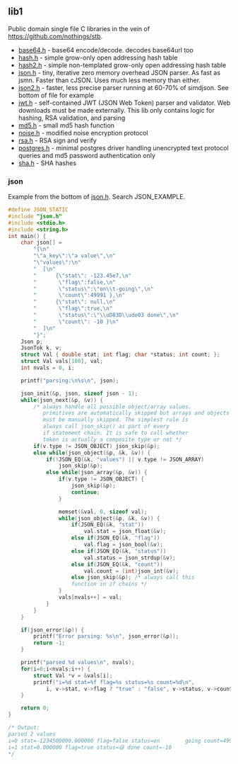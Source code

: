 ## lib1
Public domain single file C libraries in the vein of https://github.com/nothings/stb.

- [base64.h](base64.h) - base64 encode/decode. decodes base64url too
- [hash.h](hash.h) - simple grow-only open addressing hash table
- [hash2.h](hash2.h) - simple non-templated grow-only open addressing hash table
- [json.h](json.h) - tiny, iterative zero memory overhead JSON parser.
As fast as jsmn. Faster than cJSON. Uses much less memory than either.
- [json2.h](json2.h) - faster, less precise parser running at 60-70% of simdjson.
See bottom of file for example
- [jwt.h](jwt.h) - self-contained JWT (JSON Web Token) parser and validator. Web downloads
  must be made externally. This lib only contains logic for hashing, RSA validation, and parsing
- [md5.h](md5.h) - small md5 hash function
- [noise.h](noise.h) - modified noise encryption protocol
- [rsa.h](rsa.h) - RSA sign and verify
- [postgres.h](postgres.h) - minimal postgres driver handling unencrypted text protocol queries and md5
  password authentication only
- [sha.h](sha.h) - SHA hashes


### json
Example from the bottom of [json.h](json.h). Search JSON\_EXAMPLE.
```c
#define JSON_STATIC
#include "json.h"
#include <stdio.h>
#include <string.h>
int main() {
	char json[] =
		"{\n"
		"\"a_key\":\"a value\",\n"
		"\"values\":\n"
		"  [\n"
		"      {\"stat\": -123.45e7,\n"
		"       \"flag\":false,\n"
		"       \"status\":\"on\\t-going\",\n"
		"       \"count\":49991 },\n"
		"      {\"stat\": null,\n"
		"       \"flag\":true,\n"
		"       \"status\":\"\\uD83D\\ude03 done\",\n"
		"       \"count\": -10 }\n"
		"  ]\n"
		"}";
	Json p;
	JsonTok k, v;
	struct Val { double stat; int flag; char *status; int count; };
	struct Val vals[100], val;
	int nvals = 0, i;

	printf("parsing:\n%s\n", json);

	json_init(&p, json, sizeof json - 1);
	while(json_next(&p, &v)) {
		/* always handle all possible object/array values.
		   primitives are automatically skipped but arrays and objects
		   must be manually skipped. The simplest rule is
		   always call json_skip() as part of every
		   if statement chain. It is safe to call whether
		   token is actually a composite type or not */
		if(v.type != JSON_OBJECT) json_skip(&p);
		else while(json_object(&p, &k, &v)) {
			if(!JSON_EQ(&k, "values") || v.type != JSON_ARRAY)
				json_skip(&p);
			else while(json_array(&p, &v)) {
				if(v.type != JSON_OBJECT) {
					json_skip(&p);
					continue;
				}

				memset(&val, 0, sizeof val);
				while(json_object(&p, &k, &v)) {
					if(JSON_EQ(&k, "stat"))
						val.stat = json_float(&v);
					else if(JSON_EQ(&k, "flag"))
						val.flag = json_bool(&v);
					else if(JSON_EQ(&k, "status"))
						val.status = json_strdup(&v);
					else if(JSON_EQ(&k, "count"))
						val.count = (int)json_int(&v);
					else json_skip(&p); /* always call this
					function in if chains */
				}
				vals[nvals++] = val;
			}
		}
	}

	if(json_error(&p)) {
		printf("Error parsing: %s\n", json_error(&p));
		return -1;
	}

	printf("parsed %d values\n", nvals);
	for(i=0;i<nvals;i++) {
		struct Val *v = &vals[i];
		printf("i=%d stat=%f flag=%s status=%s count=%d\n",
			i, v->stat, v->flag ? "true" : "false", v->status, v->count);
	}

	return 0;
}

/* Output:
parsed 2 values
i=0 stat=-1234500000.000000 flag=false status=on        going count=49991
i=1 stat=0.000000 flag=true status=😃 done count=-10
*/
```
